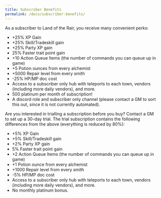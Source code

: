 ```yaml
---
title: Subscriber Benefits
permalink: /docs/subscriber-benefits/
---
```


As a subscriber to Land of the Rair, you receive many convenient perks:

* +25% XP Gain
* +25% Skill/Tradeskill gain
* +25% Party XP gain
* 25% Faster trait point gain
* +10 Action Queue Items (the number of commands you can queue up in game)
* +5 Potion ounces from every alchemist
* +5000 Repair level from every smith
* -25% HP/MP doc cost
* Access to a subscriber only hub with teleports to each town, vendors (including more daily vendors), and more.
* 500 platinum per month of subscription!
* A discord role and subscriber only channel (please contact a GM to sort this out, since it is not currently automated).

Are you interested in trialling a subscription before you buy? Contact a GM to set up a 30-day trial. The trial subscription contains the following differences from the above (everything is reduced by 80%):

* +5% XP Gain
* +5% Skill/Tradeskill gain
* +2% Party XP gain
* 5% Faster trait point gain
* +2 Action Queue Items (the number of commands you can queue up in game)
* +1 Potion ounce from every alchemist
* +1000 Repair level from every smith
* -5% HP/MP doc cost
* Access to a subscriber only hub with teleports to each town, vendors (including more daily vendors), and more.
* No monthly platinum bonus.

